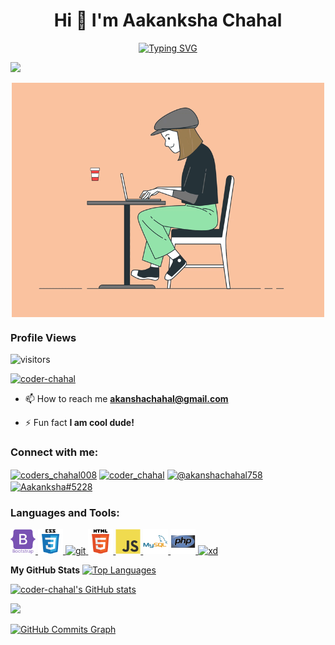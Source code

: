 ###

<!--
**coder-chahal/coder-chahal** is a ✨ _special_ ✨ repository because its `README.md` (this file) appears on your GitHub profile.

Here are some ideas to get you started:

- 🔭 I’m currently working on ...
- 🌱 I’m currently learning ...
- 👯 I’m looking to collaborate on ...
- 🤔 I’m looking for help with ...
- 💬 Ask me about ...
- 📫 How to reach me: ...
- 😄 Pronouns: ...
- ⚡ Fun fact: ...
-->
<h1 align="center">Hi 👋 I'm Aakanksha Chahal</h1>
<!-- <h3 align="center">A beginner in Web developvement</h3> -->

<p align="center">
  <a align="center" href="https://git.io/typing-svg"><img src="https://readme-typing-svg.herokuapp.com?font=Fira+Code&duration=3000&pause=1000&width=435&lines=Web+Developer;Front+End+Developer" alt="Typing SVG" /></a>
</p>

<img src="[https://www.google.com/url?sa=i&url=https%3A%2F%2Fdribbble.com%2Fshots%2F15215756-Coding-Animation-Concept&psig=AOvVaw2ozqX2CK5ulkDbGdedDmUg&ust=1664964407673000&source=images&cd=vfe&ved=0CAkQjRxqFwoTCMir0_WpxvoCFQAAAAAdAAAAABAD](https://cdn.dribbble.com/users/4055494/screenshots/15215756/media/d2b66c4ca0192aa26d103448b3d1518b.gif)">

<!-- <p align="left"> <img src="https://komarev.com/ghpvc/?username=coder-chahal&label=Profile%20views&color=0e75b6&style=flat" alt="coder-chahal" /> </p> -->
<p align="center">
<img align="center" alt="GIF" src="https://github.com/coder-chahal/coder-chahal/blob/main/readme/gitimg.gif" width="500"/>
<br /></p>

### Profile Views &nbsp;&nbsp;&nbsp;&nbsp;&nbsp;&nbsp;&nbsp;&nbsp;&nbsp;&nbsp;&nbsp;&nbsp;

![visitors](https://profile-counter.glitch.me/coder-chahal/count.svg?align=center)
<p align="left"> <a href="https://github.com/ryo-ma/github-profile-trophy"><img src="https://github-profile-trophy.vercel.app/?username=coder-chahal" alt="coder-chahal" /></a> </p>


<!--🌱 I’m currently learning **react, react native**-->

- 📫 How to reach me **akanshachahal@gmail.com**

- ⚡ Fun fact **I am cool dude!**

<h3 align="left">Connect with me:</h3>

<p align="left">
<a href="https://linkedin.com/in/coders_chahal008" target="blank"><img align="center" src="https://raw.githubusercontent.com/rahuldkjain/github-profile-readme-generator/master/src/images/icons/Social/linked-in-alt.svg" alt="coders_chahal008" height="30" width="40" /></a>
<a href="https://twitter.com/coder_chahal" target="blank"><img align="center" src="https://raw.githubusercontent.com/rahuldkjain/github-profile-readme-generator/master/src/images/icons/Social/twitter.svg" alt="coder_chahal" height="30" width="40" /></a>
<a href="https://www.hackerrank.com/@akanshachahal758" target="blank"><img align="center" src="https://raw.githubusercontent.com/rahuldkjain/github-profile-readme-generator/master/src/images/icons/Social/hackerrank.svg" alt="@akanshachahal758" height="30" width="40" /></a>
<a href="https://discord.gg/Aakanksha#5228" target="blank"><img align="center" src="https://raw.githubusercontent.com/rahuldkjain/github-profile-readme-generator/master/src/images/icons/Social/discord.svg" alt="Aakanksha#5228" height="30" width="40" /></a>
</p>

<h3 align="left">Languages and Tools:</h3>
<p align="left"> <a href="https://getbootstrap.com" target="_blank" rel="noreferrer"> <img src="https://raw.githubusercontent.com/devicons/devicon/master/icons/bootstrap/bootstrap-plain-wordmark.svg" alt="bootstrap" width="40" height="40"/> </a> <a href="https://www.w3schools.com/css/" target="_blank" rel="noreferrer"> <img src="https://raw.githubusercontent.com/devicons/devicon/master/icons/css3/css3-original-wordmark.svg" alt="css3" width="40" height="40"/> </a> <a href="https://git-scm.com/" target="_blank" rel="noreferrer"> <img src="https://www.vectorlogo.zone/logos/git-scm/git-scm-icon.svg" alt="git" width="40" height="40"/> </a> <a href="https://www.w3.org/html/" target="_blank" rel="noreferrer"> <img src="https://raw.githubusercontent.com/devicons/devicon/master/icons/html5/html5-original-wordmark.svg" alt="html5" width="40" height="40"/> </a> <a href="https://developer.mozilla.org/en-US/docs/Web/JavaScript" target="_blank" rel="noreferrer"> <img src="https://raw.githubusercontent.com/devicons/devicon/master/icons/javascript/javascript-original.svg" alt="javascript" width="40" height="40"/> </a> <a href="https://www.mysql.com/" target="_blank" rel="noreferrer"> <img src="https://raw.githubusercontent.com/devicons/devicon/master/icons/mysql/mysql-original-wordmark.svg" alt="mysql" width="40" height="40"/> </a> <a href="https://www.php.net" target="_blank" rel="noreferrer"> <img src="https://raw.githubusercontent.com/devicons/devicon/master/icons/php/php-original.svg" alt="php" width="40" height="40"/> </a> <a href="https://www.adobe.com/products/xd.html" target="_blank" rel="noreferrer"> <img src="https://cdn.worldvectorlogo.com/logos/adobe-xd.svg" alt="xd" width="40" height="40"/> </a> </p>


<b>My GitHub Stats</b>
<a href="https://github.com/coder-chahal" align="left"><img src="https://github-readme-stats.vercel.app/api/top-langs/?username=coder-chahal&langs_count=10&title_color=0891b2&text_color=ffffff&icon_color=0891b2&bg_color=1c1917&hide_border=true&locale=en&custom_title=Top%20%Languages" alt="Top Languages" /></a>

<a href="http://www.github.com/coder-chahal"><img src="https://github-readme-stats.vercel.app/api?username=coder-chahal&show_icons=true&hide=&count_private=true&title_color=0891b2&text_color=ffffff&icon_color=0891b2&bg_color=1c1917&hide_border=true&show_icons=true" alt="coder-chahal's GitHub stats" /></a>

<a href="http://www.github.com/coder-chahal"><img src="https://github-readme-streak-stats.herokuapp.com/?user=coder-chahal&stroke=ffffff&background=1c1917&ring=0891b2&fire=0891b2&currStreakNum=ffffff&currStreakLabel=0891b2&sideNums=ffffff&sideLabels=ffffff&dates=ffffff&hide_border=true" /></a>

<a href="http://www.github.com/coder-chahal"><img src="https://activity-graph.herokuapp.com/graph?username=coder-chahal&bg_color=1c1917&color=ffffff&line=0891b2&point=ffffff&area_color=1c1917&area=true&hide_border=true&custom_title=GitHub%20Commits%20Graph" alt="GitHub Commits Graph" /></a>


